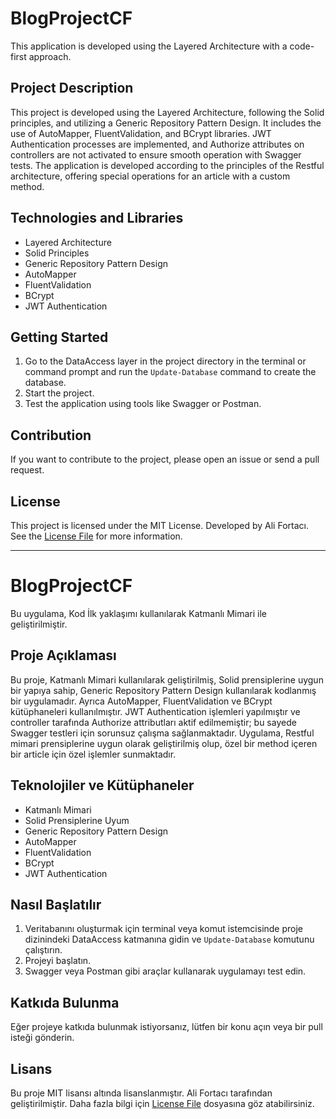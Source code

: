 # BlogProjectCF

This application is developed using the Layered Architecture with a code-first approach.

## Project Description

This project is developed using the Layered Architecture, following the Solid principles, and utilizing a Generic Repository Pattern Design. It includes the use of AutoMapper, FluentValidation, and BCrypt libraries. JWT Authentication processes are implemented, and Authorize attributes on controllers are not activated to ensure smooth operation with Swagger tests. The application is developed according to the principles of the Restful architecture, offering special operations for an article with a custom method.

## Technologies and Libraries

- Layered Architecture
- Solid Principles
- Generic Repository Pattern Design
- AutoMapper
- FluentValidation
- BCrypt
- JWT Authentication

## Getting Started

1. Go to the DataAccess layer in the project directory in the terminal or command prompt and run the `Update-Database` command to create the database.
2. Start the project.
3. Test the application using tools like Swagger or Postman.

## Contribution

If you want to contribute to the project, please open an issue or send a pull request.

## License

This project is licensed under the MIT License. Developed by Ali Fortacı. See the [License File](LICENSE) for more information.

---

# BlogProjectCF

Bu uygulama, Kod İlk yaklaşımı kullanılarak Katmanlı Mimari ile geliştirilmiştir.

## Proje Açıklaması

Bu proje, Katmanlı Mimari kullanılarak geliştirilmiş, Solid prensiplerine uygun bir yapıya sahip, Generic Repository Pattern Design kullanılarak kodlanmış bir uygulamadır. Ayrıca AutoMapper, FluentValidation ve BCrypt kütüphaneleri kullanılmıştır. JWT Authentication işlemleri yapılmıştır ve controller tarafında Authorize attributları aktif edilmemiştir; bu sayede Swagger testleri için sorunsuz çalışma sağlanmaktadır. Uygulama, Restful mimari prensiplerine uygun olarak geliştirilmiş olup, özel bir method içeren bir article için özel işlemler sunmaktadır.

## Teknolojiler ve Kütüphaneler

- Katmanlı Mimari
- Solid Prensiplerine Uyum
- Generic Repository Pattern Design
- AutoMapper
- FluentValidation
- BCrypt
- JWT Authentication

## Nasıl Başlatılır

1. Veritabanını oluşturmak için terminal veya komut istemcisinde proje dizinindeki DataAccess katmanına gidin ve `Update-Database` komutunu çalıştırın.
2. Projeyi başlatın.
3. Swagger veya Postman gibi araçlar kullanarak uygulamayı test edin.

## Katkıda Bulunma

Eğer projeye katkıda bulunmak istiyorsanız, lütfen bir konu açın veya bir pull isteği gönderin.

## Lisans

Bu proje MIT lisansı altında lisanslanmıştır. Ali Fortacı tarafından geliştirilmiştir. Daha fazla bilgi için [License File](LICENSE) dosyasına göz atabilirsiniz.
